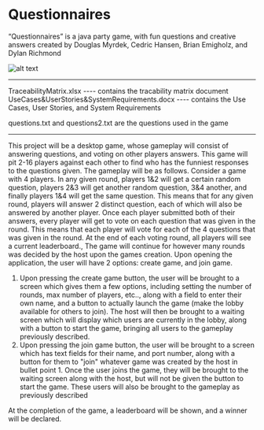 # Questionnaires

“Questionnaires” is a java party game, with fun questions and creative answers
created by Douglas Myrdek, Cedric Hansen, Brian Emigholz, and Dylan Richmond

![alt text](https://i.imgur.com/Ef0Haut.png)

---------------------------------------------------------------------------------------------------------------

TraceabilityMatrix.xlsx ---- contains the tracability matrix document
UseCases&UserStories&SystemRequirements.docx ---- contains the Use Cases, User Stories, and System Requirements

questions.txt and questions2.txt are the questions used in the game


---------------------------------------------------------------------------------------------------------------

This project will be a desktop game, whose gameplay will consist of answering questions, and voting on other players answers. This game will pit 2-16 players against each other to find who has the funniest responses to the questions given. The gameplay will be as follows. Consider a game with 4 players. In any given round, players 1&2 will get a certain random question, players 2&3 will get another random question, 3&4 another, and finally players 1&4 will get the same question. This means that for any given round, players will answer 2 distinct question, each of which will also be answered by another player. Once each player submitted both of their answers, every player will get to vote on each question that was given in the round. This means that each player will vote for each of the 4 questions that was given in the round. At the end of each voting round, all players will see a current leaderboard., The game will continue for however many rounds was decided by the host upon the games creation.
 Upon opening the application, the user will have 2 options: create game, and join game.

1.	Upon pressing the create game button, the user will be brought to a screen which gives them a few options, including setting the number of rounds, max number of players, etc.., along with a field to enter their own name, and a button to actually launch the game (make the lobby available for others to join). The host will then be brought to a waiting screen which will display which users are currently in the lobby, along with a button to start the game, bringing all users to the gameplay previously described.
2.	Upon pressing the join game button, the user will be brought to a screen which has text fields for their name, and port number, along with a button for them to "join" whatever game was created by the host in bullet point 1. Once the user joins the game, they will be brought to the waiting screen along with the host, but will not be given the button to start the game. These users will also be brought to the gameplay as previously described

At the completion of the game, a leaderboard will be shown, and a winner will be declared.

